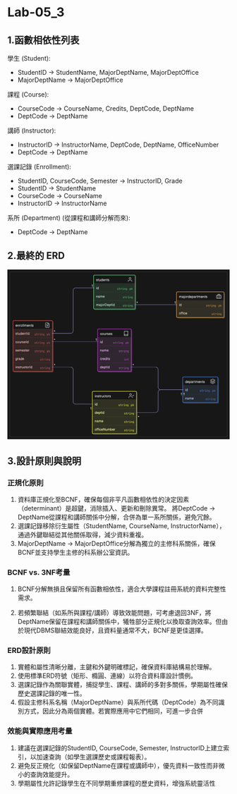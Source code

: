 # Lab-05_3

## 1.函數相依性列表

學生 (Student):

- StudentID → StudentName, MajorDeptName, MajorDeptOffice
- MajorDeptName → MajorDeptOffice

課程 (Course):

- CourseCode → CourseName, Credits, DeptCode, DeptName
- DeptCode → DeptName

講師 (Instructor):

- InstructorID → InstructorName, DeptCode, DeptName, OfficeNumber
- DeptCode → DeptName
  
選課記錄 (Enrollment):

- StudentID, CourseCode, Semester → InstructorID, Grade
- StudentID → StudentName
- CourseCode → CourseName
- InstructorID → InstructorName
  
系所 (Department) (從課程和講師分解而來):

- DeptCode → DeptName

## 2.最終的 ERD

![ERD](ERD2.png)

## 3.設計原則與說明

### 正規化原則

1. 資料庫正規化至BCNF，確保每個非平凡函數相依性的決定因素（determinant）是超鍵，消除插入、更新和刪除異常。
將DeptCode → DeptName從課程和講師關係中分解，合併為單一系所關係，避免冗餘。
2. 選課記錄移除衍生屬性（StudentName, CourseName, InstructorName），通過外鍵聯結從其他關係取得，減少資料重複。
3. MajorDeptName → MajorDeptOffice分解為獨立的主修科系關係，確保BCNF並支持學生主修的科系辦公室資訊。

### BCNF vs. 3NF考量

1. BCNF分解無損且保留所有函數相依性，適合大學課程註冊系統的資料完整性需求。

2. 若頻繁聯結（如系所與課程/講師）導致效能問題，可考慮退回3NF，將DeptName保留在課程和講師關係中，犧牲部分正規化以換取查詢效率。但由於現代DBMS聯結效能良好，且資料量通常不大，BCNF是更佳選擇。

### ERD設計原則

1. 實體和屬性清晰分離，主鍵和外鍵明確標記，確保資料庫結構易於理解。
2. 使用標準ERD符號（矩形、橢圓、連線）以符合資料庫設計慣例。
3. 選課記錄作為關聯實體，捕捉學生、課程、講師的多對多關係，學期屬性確保歷史選課記錄的唯一性。
4. 假設主修科系名稱（MajorDeptName）與系所代碼（DeptCode）為不同識別方式，因此分為兩個實體。若實際應用中它們相同，可進一步合併

### 效能與實際應用考量

1. 建議在選課記錄的StudentID, CourseCode, Semester, InstructorID上建立索引，以加速查詢（如學生選課歷史或課程報表）。
2. 避免反正規化（如保留DeptName在課程或講師中），優先資料一致性而非微小的查詢效能提升。
3. 學期屬性允許記錄學生在不同學期重修課程的歷史資料，增強系統靈活性
